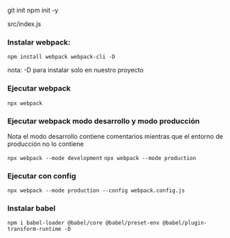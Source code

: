 git init
npm init -y

src/index.js

### Instalar webpack:
`npm install webpack webpack-cli -D`

nota: -D para instalar solo en nuestro proyecto

### Ejecutar webpack
`npx webpack`

### Ejecutar webpack modo desarrollo y modo producción
Nota el modo desarrollo contiene comentarios mientras que el entorno de producción no lo contiene

`npx webpack --mode development`
`npx webpack --mode production`


### Ejecutar con config
`npx webpack --mode production --config webpack.config.js`

### Instalar babel
`npm i babel-loader @babel/core @babel/preset-env @babel/plugin-transform-runtime -D`